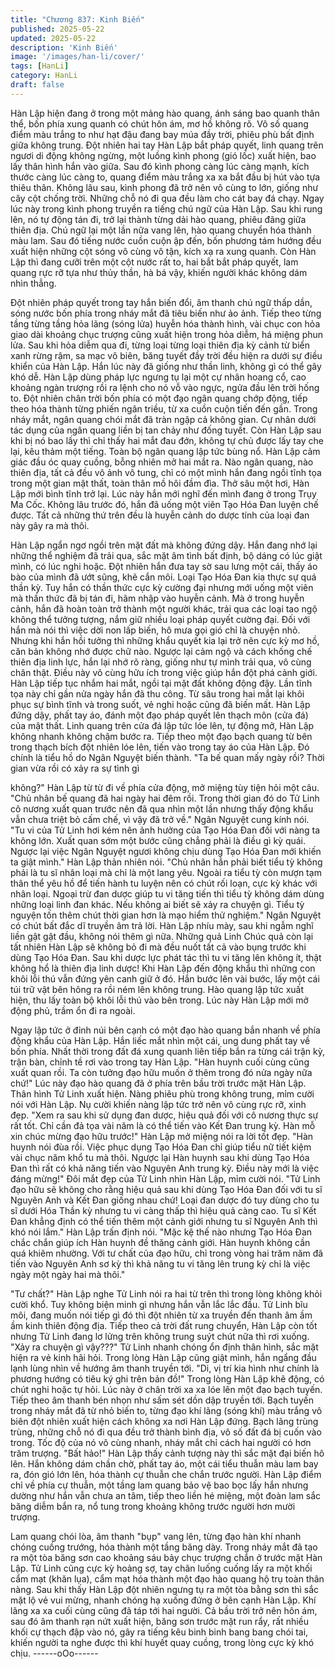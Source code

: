 ```yaml
---
title: "Chương 837: Kinh Biến"
published: 2025-05-22
updated: 2025-05-22
description: 'Kinh Biến'
image: '/images/han-li/cover/'
tags: [HanLi]
category: HanLi
draft: false
---
```


Hàn Lập hiện đang ở trong một mảng hào quang, ánh sáng bao
quanh thân thể, bốn phía xung quanh có chút hôn ám, mơ hồ
không rõ.
Vô số quang điểm màu trắng to như hạt đậu đang bay múa đầy
trời, phiêu phù bất định giữa không trung.
Đột nhiên hai tay Hàn Lập bắt pháp quyết, linh quang trên ngươi
di động không ngừng, một luồng kình phong (gió lốc) xuất hiện,
bao lấy thân hình hắn vào giữa.
Sau đó kình phong càng lúc càng mạnh, kích thước càng lúc
càng to, quang điểm màu trắng xa xa bắt đầu bị hút vào tựa thiêu
thân.
Không lâu sau, kình phong đã trở nên vô cùng to lớn, giống như
cây cột chống trời. Những chỗ nó đi qua đều làm cho cát bay đá
chạy.
Ngay lúc này trong kình phong truyền ra tiếng chú ngữ của Hàn
Lập.
Sau khi rung lên, nó tự động tán đi, trở lại thành từng dải hào
quang, phiêu đãng giữa thiên địa.
Chú ngữ lại một lần nữa vang lên, hào quang chuyển hóa thành
màu lam.
Sau đó tiếng nước cuồn cuộn ập đến, bốn phương tám hướng
đều xuất hiện những cột sóng vô cùng vô tận, kích xạ ra xung
quanh. Còn Hàn Lập thì đang cưỡi trên một cột nước rất to, hai
bắt bắt pháp quyết, lam quang rực rỡ tựa như thủy thần, hà bá
vậy, khiến người khác không dám nhìn thẳng.

Đột nhiên pháp quyết trong tay hắn biến đổi, âm thanh chú ngữ
thấp dần, sóng nước bốn phía trong nháy mắt đã tiêu biến như ảo
ảnh. Tiếp theo từng tầng từng tầng hỏa lãng (sóng lửa) huyễn hóa
thành hình, vài chục con hỏa giao dài khoảng chục trượng cũng
xuất hiện trong hỏa diễm, há miệng phun lửa.
Sau khi hỏa diễm qua đi, từng loại từng loại thiên địa kỳ cảnh từ
biển xanh rừng rậm, sa mạc vô biên, băng tuyết đầy trời đều hiện
ra dưới sự điều khiển của Hàn Lập. Hắn lúc này đã giống như
thần linh, không gì có thể gây khó dễ.
Hàn Lập dùng pháp lực ngưng tụ lại một cự nhân hoang cổ, cao
khoảng ngàn trượng rồi ra lệnh cho nó vỗ vào ngực, ngửa đầu lên
trời hống to.
Đột nhiên chân trời bốn phía có một đạo ngân quang chớp động,
tiếp theo hóa thành từng phiến ngân triều, từ xa cuồn cuộn tiến
đến gần.
Trong nháy mắt, ngân quang chói mắt đã tràn ngập cả không
gian.
Cự nhân dưới tác dụng của ngân quang liền bị tan chảy như đống
tuyết. Còn Hàn Lập sau khi bị nó bao lấy thì chỉ thấy hai mắt đau
đớn, không tự chủ được lấy tay che lại, kêu thảm một tiếng.
Toàn bộ ngân quang lập tức bùng nổ.
Hàn Lập cảm giác đầu óc quay cuồng, bỗng nhiên mở hai mắt ra.
Nào ngân quang, nào thiên địa, tất cả đều vô ảnh vô tung, chỉ có
một mình hắn đang ngồi tĩnh tọa trong một gian mật thất, toàn
thân mồ hôi đầm đìa.
Thở sâu một hơi, Hàn Lập mới bình tĩnh trở lại. Lúc này hắn mới
nghĩ đến mình đang ở trong Trụy Ma Cốc. Không lâu trước đó,
hắn đã uống một viên Tạo Hóa Đan luyện chế được. Tất cả
những thứ trên đều là huyễn cảnh do dược tính của loại đan này
gây ra mà thôi.

Hàn Lập ngẩn ngơ ngồi trên mặt đất mà không đứng dậy. Hắn
đang nhớ lại những thể nghiệm đã trải qua, sắc mặt âm tình bất
định, bộ dáng có lúc giật mình, có lúc nghi hoặc.
Đột nhiên hắn đưa tay sờ sau lưng một cái, thấy áo bào của mình
đã ướt sũng, khẽ cắn môi.
Loại Tạo Hóa Đan kia thực sự quá thần kỳ. Tuy hắn có thần thức
cực kỳ cường đại nhưng mới uống một viên mà thần thức đã bị
tán đi, hãm nhập vào huyễn cảnh. Mà ở trong huyễn cảnh, hắn đã
hoàn toàn trở thành một người khác, trải qua các loại tao ngộ
không thể tưởng tượng, nắm giữ nhiều loại pháp quyết cường
đại. Đối với hắn mà nói thì việc dời non lấp biến, hô mưa gọi gió
chỉ là chuyện nhỏ.
Nhưng khi hắn hồi tưởng thì những khẩu quyết kia lại trở nên cực
kỳ mơ hồ, căn bản không nhớ được chữ nào. Ngược lại cảm ngộ
và cách khống chế thiên địa linh lực, hắn lại nhớ rõ ràng, giống
như tự mình trải qua, vô cùng chân thật. Điều này vô cùng hữu
ích trong việc giúp hắn đột phá cảnh giới.
Hàn Lập tiếp tục nhắm hai mắt, ngồi tại mặt đất không động đậy.
Lần tĩnh tọa này chỉ gần nửa ngày hắn đã thu công. Từ sâu trong
hai mắt lại khôi phục sự bình tĩnh và trong suốt, vẻ nghi hoặc
cũng đã biến mất.
Hàn Lập đứng dậy, phất tay áo, đánh một đạo pháp quyết lên
thạch môn (cửa đá) của mật thất.
Linh quang trên cửa đá lập tức lóe lên, tự động mở, Hàn Lập
không nhanh không chậm bước ra.
Tiếp theo một đạo bạch quang từ bên trong thạch bích đột nhiên
lóe lên, tiến vào trong tay áo của Hàn Lập.
Đó chính là tiểu hồ do Ngân Nguyệt biến thành.
"Ta bế quan mấy ngày rồi? Thời gian vừa rồi có xảy ra sự tình gì

không?" Hàn Lập từ từ đi về phía cửa động, mở miệng tùy tiện
hỏi một câu.
"Chủ nhân bế quang đã hai ngày hai đêm rồi. Trong thời gian đó
do Tử Linh cô nương xuất quan trước nên đã qua nhìn một lần
nhưng thấy động khẩu vẫn chưa triệt bỏ cấm chế, vì vậy đã trở
về." Ngân Nguyệt cung kính nói.
"Tu vi của Tử Linh hơi kém nên ảnh hưởng của Tạo Hóa Đan đối
với nàng ta không lớn. Xuất quan sớm một bước cũng chẳng phải
là điều gì kỳ quái. Ngược lại việc Ngân Nguyệt ngươi không chịu
dùng Tạo Hóa Đan mới khiến ta giật mình." Hàn Lập thản nhiên
nói.
"Chủ nhân hẳn phải biết tiểu tỳ không phải là tu sĩ nhân loại mà
chỉ là một lang yêu. Ngoài ra tiểu tỳ còn mượn tạm thân thể yêu
hồ để tiến hành tu luyện nên có chút rối loạn, cực kỳ khác với
nhân loại. Ngoại trừ đan dược giúp tu vi tăng tiến thì tiểu tỳ không
dám dùng những loại linh đan khác. Nếu không ai biết sẽ xảy ra
chuyện gì. Tiểu tỳ nguyện tốn thêm chút thời gian hơn là mạo
hiểm thử nghiệm." Ngân Nguyệt có chút bất đắc dĩ truyền âm trả
lời.
Hàn Lập nhíu mày, sau khi ngẫm nghĩ liền gật gật đầu, không nói
thêm gì nữa.
Những quả Linh Chúc quả còn lại tất nhiên Hàn Lập sẽ không bỏ
đi mà đều nuốt tất cả vào bụng trước khi dùng Tạo Hóa Đan. Sau
khi dược lực phát tác thì tu vi tăng lên không ít, thật không hổ là
thiên địa linh dược!
Khi Hàn Lập đến động khẩu thì những con khôi lỗi thú vẫn đứng
yên canh giữ ở đó.
Hắn bước lên vài bước, lấy một cái túi trữ vật bên hông ra rồi
ném lên không trung. Hào quang lập tức xuất hiện, thu lấy toàn bộ
khôi lỗi thú vào bên trong.
Lúc này Hàn Lập mới mở động phủ, trầm ổn đi ra ngoài.

Ngay lập tức ở đỉnh núi bên cạnh có một đạo hào quang bắn
nhanh về phía động khẩu của Hàn Lập.
Hắn liếc mắt nhìn một cái, ung dung phất tay về bốn phía.
Nhất thời trong đất đá xung quanh liên tiếp bắn ra từng cái trận
kỳ, trận bàn, chỉnh tề rơi vào trong tay Hàn Lập.
"Hàn huynh cuối cùng cũng xuất quan rồi. Ta còn tưởng đạo hữu
muốn ở thêm trong đó nửa ngày nữa chứ!"
Lúc này đạo hào quang đã ở phía trên bầu trời trước mặt Hàn
Lập. Thân hình Tử Linh xuất hiện. Nàng phiêu phù trong không
trung, mỉm cười nói với Hàn Lập. Nụ cười khiến nàng lập tức trở
nên vô cùng rực rỡ, xinh đẹp.
"Xem ra sau khi sử dụng đan dược, hiệu quả đối với cô nương
thực sự rất tốt. Chỉ cần đả tọa vài năm là có thể tiến vào Kết Đan
trung kỳ. Hàn mỗ xin chúc mừng đạo hữu trước!" Hàn Lập mở
miệng nói ra lời tốt đẹp.
"Hàn huynh nói đùa rồi. Việc phục dụng Tạo Hóa Đan chỉ giúp
tiểu nữ tiết kiệm vài chục năm khổ tu mà thôi. Ngược lại Hàn
huynh sau khi dùng Tạo Hóa Đan thì rất có khả năng tiến vào
Nguyên Anh trung kỳ. Điều này mới là việc đáng mừng!" Đôi mắt
đẹp của Tử Linh nhìn Hàn Lập, mỉm cười nói.
"Tử Linh đạo hữu sẽ không cho rằng hiệu quả sau khi dùng Tạo
Hóa Đan đối với tu sĩ Nguyên Anh và Kết Đan giống nhau chứ!
Loại đan dược đó tuy dùng cho tu sĩ dưới Hóa Thần kỳ nhưng tu
vi càng thấp thì hiệu quả càng cao. Tu sĩ Kết Đan khẳng định có
thể tiến thêm một cảnh giới nhưng tu sĩ Nguyên Anh thì khó nói
lắm." Hàn Lập trấn định nói.
"Mặc kệ thế nào nhưng Tạo Hóa Đan chắc chắn giúp ích Hàn
huynh đề thăng cảnh giới. Hàn huynh không cần quá khiêm
nhường. Với tư chất của đạo hữu, chỉ trong vòng hai trăm năm đã
tiến vào Nguyên Anh sơ kỳ thì khả năng tu vi tăng lên trung kỳ chỉ
là việc ngày một ngày hai mà thôi."

"Tư chất?" Hàn Lập nghe Tử Linh nói ra hai từ trên thì trong lòng
không khỏi cười khổ. Tuy không biện minh gì nhưng hắn vẫn lắc
lắc đầu.
Tử Linh bĩu môi, đang muốn nói tiếp gì đó thì đột nhiên từ xa
truyền đến thanh âm ầm ầm kinh thiên động địa. Tiếp theo cả trời
đất rung chuyển, Hàn Lập còn tốt nhưng Tử Linh đang lơ lửng
trên không trung suýt chút nữa thì rơi xuống.
"Xảy ra chuyện gì vậy???" Tử Linh nhanh chóng ổn định thân
hình, sắc mặt hiện ra vẻ kinh hãi hỏi.
Trong lòng Hàn Lập cũng giật mình, hắn ngẩng đầu lạnh lùng
nhìn về hướng âm thanh truyền tới.
"Di, vị trí kia hình như chính là phương hướng có tiêu ký ghi trên
bản đồ!" Trong lòng Hàn Lập khẽ động, có chút nghi hoặc tự hỏi.
Lúc này ở chân trời xa xa lóe lên một đạo bạch tuyến. Tiếp theo
âm thanh bén nhọn như sấm sét dồn dập truyền tới. Bạch tuyến
trong nháy mắt đã từ nhỏ biến to, từng đạo khí lãng (sóng khí)
màu trắng vô biên đột nhiên xuất hiện cách không xa nơi Hàn Lập
đứng.
Bạch lãng trùng trùng, những chỗ nó đi qua đều trở thành bình
địa, vô số đất đá bị cuốn vào trong. Tốc độ của nó vô cùng nhanh,
nháy mắt chỉ cách hai người có hơn trăm trượng.
"Bất hảo!" Hàn Lập thấy cảnh tượng này thì sắc mặt đại biến hô
lên.
Hắn không dám chần chờ, phất tay áo, một cái tiểu thuẫn màu
lam bay ra, đón gió lớn lên, hóa thành cự thuẫn che chắn trước
người.
Hàn Lập điểm chỉ về phía cự thuẫn, một tầng lam quang bảo vệ
bao bọc lấy hắn nhưng dường như hắn vẫn chưa an tâm, tiếp
theo liền hé miệng, một đoàn lam sắc băng diễm bắn ra, nổ tung
trong khoảng không trước người hơn mười trượng.

Lam quang chói lòa, âm thanh "bụp" vang lên, từng đạo hàn khí
nhanh chóng cuồng trướng, hóa thành một tầng băng dày. Trong
nháy mắt đã tạo ra một tòa băng sơn cao khoảng sáu bảy chục
trượng chắn ở trước mặt Hàn Lập.
Tử Linh cũng cực kỳ hoảng sợ, tay chân luống cuống lấy ra một
khối cẩm mạt (khăn lụa), cẩm mạt hóa thành một đạo hào quang
hộ trụ toàn thân nàng. Sau khi thấy Hàn Lập đột nhiên ngưng tụ
ra một tòa bằng sơn thì sắc mặt lộ vẻ vui mừng, nhanh chóng hạ
xuống đứng ở bên cạnh Hàn Lập. Khí lãng xa xa cuối cùng cũng
đã táp tới hai người.
Cả bầu trời trở nên hôn ám, sau đó âm thanh rạn nứt xuất hiện,
băng sơn trước mặt run rẩy, rất nhiều khối cự thạch đập vào nó,
gây ra tiếng kêu binh binh bang bang chói tai, khiến người ta
nghe được thì khí huyết quay cuồng, trong lòng cực kỳ khó chịu.
------oOo------
